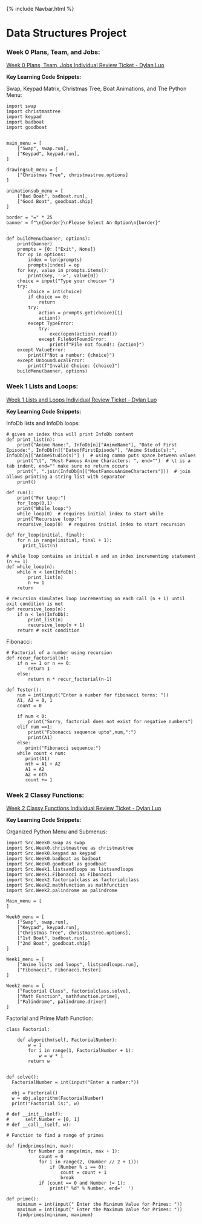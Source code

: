 {% include Navbar.html %}

# Data Structures Project #
### Week 0 Plans, Team, and Jobs: ###
[Week 0 Plans, Team, Jobs Individual Review Ticket - Dylan Luo](https://github.com/Dylanluo05/TLDEW-DylanLuo/issues/1)

<b>Key Learning Code Snippets:</b>

Swap, Keypad Matrix, Christmas Tree, Boat Animations, and The Python Menu:
```
import swap
import christmastree
import keypad
import badboat
import goodboat


main_menu = [
    ["Swap", swap.run],
    ["Keypad", keypad.run],
]

drawingsub_menu = [
    ["Christmas Tree", christmastree.options]
]

animationsub_menu = [
    ["Bad Boat", badboat.run],
    ["Good Boat", goodboat.ship]
]

border = "=" * 25
banner = f"\n{border}\nPlease Select An Option\n{border}"


def buildMenu(banner, options):
    print(banner)
    prompts = {0: ["Exit", None]}
    for op in options:
        index = len(prompts)
        prompts[index] = op
    for key, value in prompts.items():
        print(key, '->', value[0])
    choice = input("Type your choice> ")
    try:
        choice = int(choice)
        if choice == 0:
            return
        try:
            action = prompts.get(choice)[1]
            action()
        except TypeError:
            try:
                exec(open(action).read())
            except FileNotFoundError:
                print(f"File not found!: {action}")
    except ValueError:
        print(f"Not a number: {choice}")
    except UnboundLocalError:
        print(f"Invalid Choice: {choice}")
    buildMenu(banner, options)
```


### Week 1 Lists and Loops: ###
[Week 1 Lists and Loops Individual Review Ticket - Dylan Luo](https://github.com/Dylanluo05/TLDEW-DylanLuo/issues/2)

<b>Key Learning Code Snippets:</b>

InfoDb lists and InfoDb loops:
```
# given an index this will print InfoDb content
def print_list(n):
    print("Anime Name:", InfoDb[n]["AnimeName"], "Date of First Episode:", InfoDb[n]["DateofFirstEpisode"], "Anime Studio(s):", InfoDb[n]["AnimeStudio(s)"] )  # using comma puts space between values
    print("\t", "Most Famous Anime Characters: ", end="")  # \t is a tab indent, end="" make sure no return occurs
    print(", ".join(InfoDb[n]["MostFamousAnimeCharacters"]))  # join allows printing a string list with separator
    print()

def run():
    print("For Loop:")
    for_loop(0,1)
    print("While loop:")
    while_loop(0)  # requires initial index to start while
    print("Recursive loop:")
    recursive_loop(0)  # requires initial index to start recursion

def for_loop(initial, final):
    for n in range(initial, final + 1):
      print_list(n)

# while loop contains an initial n and an index incrementing statement (n += 1)
def while_loop(n):
    while n < len(InfoDb):
        print_list(n)
        n += 1
    return

# recursion simulates loop incrementing on each call (n + 1) until exit condition is met
def recursive_loop(n):
    if n < len(InfoDb):
        print_list(n)
        recursive_loop(n + 1)
    return # exit condition
```

Fibonacci:
```
# Factorial of a number using recursion
def recur_factorial(n):
    if n == 1 or n == 0:
        return 1
    else:
        return n * recur_factorial(n-1)

def Tester():
    num = int(input("Enter a number for fibonacci terms: "))
    A1, A2 = 0, 1
    count = 0
  
    if num < 0:
        print("Sorry, factorial does not exist for negative numbers")
    elif num ==1:
        print("Fibonacci sequence upto",num,":")
        print(A1)
    else:
       print("Fibonacci sequence:")
    while count < num:
       print(A1)
       nth = A1 + A2
       A1 = A2
       A2 = nth
       count += 1
```

### Week 2 Classy Functions: ###
[Week 2 Classy Functions Individual Review Ticket - Dylan Luo](https://github.com/Dylanluo05/TLDEW-DylanLuo/issues/4)

<b>Key Learning Code Snippets:</b>

Organized Python Menu and Submenus:
```
import Src.Week0.swap as swap
import Src.Week0.christmastree as christmastree
import Src.Week0.keypad as keypad
import Src.Week0.badboat as badboat
import Src.Week0.goodboat as goodboat
import Src.Week1.listsandloops as listsandloops
import Src.Week1.Fibonacci as Fibonacci
import Src.Week2.factorialclass as factorialclass
import Src.Week2.mathfunction as mathfunction
import Src.Week2.palindrome as palindrome

Main_menu = [
]

Week0_menu = [
    ["Swap", swap.run],
    ["Keypad", keypad.run],
    ["Christmas Tree", christmastree.options],
    ["1st Boat", badboat.run],
    ["2nd Boat", goodboat.ship]
]

Week1_menu = [
    ["Anime lists and loops", listsandloops.run],
    ["Fibonacci", Fibonacci.Tester]
]

Week2_menu = [
    ["Factorial Class", factorialclass.solve],
    ["Math Function", mathfunction.prime],
    ["Palindrome", palindrome.driver]
]
```

Factorial and Prime Math Function:
```
class Factorial:

    def algorithm(self, FactorialNumber):
        w = 1
        for i in range(1, FactorialNumber + 1):
            w = w * i
        return w


def solve():
  FactorialNumber = int(input("Enter a number:"))
  
  obj = Factorial()
  w = obj.algorithm(FactorialNumber)
  print("Factorial is:", w)
  
# def __init__(self):
#      self.Number = [0, 1]
# def __call__(self, w):

# Function to find a range of primes

def findprimes(min, max):
        for Number in range(min, max + 1):
            count = 0
            for i in range(2, (Number // 2 + 1)):
                if (Number % i == 0):
                    count = count + 1
                    break
            if (count == 0 and Number != 1):
                print(" %d" % Number, end='  ')
    
def prime():
    minimum = int(input(" Enter the Minimum Value for Primes: "))
    maximum = int(input(" Enter the Maximum Value for Primes: "))
    findprimes(minimum, maximum)
```

